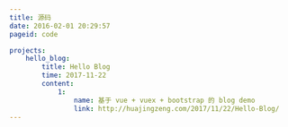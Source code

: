```yaml
---
title: 源码
date: 2016-02-01 20:29:57
pageid: code

projects:
    hello_blog:
        title: Hello Blog
        time: 2017-11-22
        content: 
            1:
                name: 基于 vue + vuex + bootstrap 的 blog demo
                link: http://huajingzeng.com/2017/11/22/Hello-Blog/
---
```



